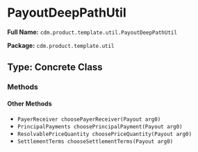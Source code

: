 # PayoutDeepPathUtil

**Full Name:** `cdm.product.template.util.PayoutDeepPathUtil`

**Package:** `cdm.product.template.util`

## Type: Concrete Class

### Methods

#### Other Methods

- `PayerReceiver choosePayerReceiver(Payout arg0)`
- `PrincipalPayments choosePrincipalPayment(Payout arg0)`
- `ResolvablePriceQuantity choosePriceQuantity(Payout arg0)`
- `SettlementTerms chooseSettlementTerms(Payout arg0)`

